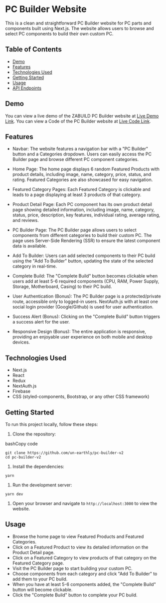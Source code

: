 PC Builder Website
==================

This is a clean and straightforward PC Builder website for PC parts and components built using Next.js. The website allows users to browse and select PC components to build their own custom PC.

Table of Contents
-----------------

-   [Demo](#demo)
-   [Features](#features)
-   [Technologies Used](#technologies-used)
-   [Getting Started](#getting-started)
-   [Usage](#usage)
-   [API Endpoints](#api-endpoints)

Demo
----

You can view a live demo of the ZABUILD PC Builder website at [Live Demo Link](https://pc-builder-v2-sigma.vercel.app/).
You can view a Code of the PC Builder website at [Live Code Link](https://github.com/un-earthly/pc-builder-v2).

Features
--------

-   Navbar: The website features a navigation bar with a "PC Builder" button and a Categories dropdown. Users can easily access the PC Builder page and browse different PC component categories.

-   Home Page: The home page displays 6 random Featured Products with product details, including image, name, category, price, status, and rating. Featured Categories are also showcased for easy navigation.

-   Featured Category Pages: Each Featured Category is clickable and leads to a page displaying at least 3 products of that category.

-   Product Detail Page: Each PC component has its own product detail page showing detailed information, including image, name, category, status, price, description, key features, individual rating, average rating, and reviews.

-   PC Builder Page: The PC Builder page allows users to select components from different categories to build their custom PC. The page uses Server-Side Rendering (SSR) to ensure the latest component data is available.

-   Add To Builder: Users can add selected components to their PC build using the "Add To Builder" button, updating the state of the selected category in real-time.

-   Complete Build: The "Complete Build" button becomes clickable when users add at least 5-6 required components (CPU, RAM, Power Supply, Storage, Motherboard, Casing) to their PC build.

-   User Authentication (Bonus): The PC Builder page is a protected/private route, accessible only to logged-in users. NextAuth.js with at least one social login provider (Google/Github) is used for user authentication.

-   Success Alert (Bonus): Clicking on the "Complete Build" button triggers a success alert for the user.

-   Responsive Design (Bonus): The entire application is responsive, providing an enjoyable user experience on both mobile and desktop devices.

Technologies Used
-----------------

-   Next.js
-   React
-   Redux 
-   NextAuth.js
-   Firebase
-   CSS (styled-components, Bootstrap, or any other CSS framework)

Getting Started
---------------

To run this project locally, follow these steps:

1.  Clone the repository:

bashCopy code

```
git clone https://github.com/un-earthly/pc-builder-v2
cd pc-builder-v2
```


1.  Install the dependencies:


```
yarn
```


1.  Run the development server:


```
yarn dev
```


1.  Open your browser and navigate to `http://localhost:3000` to view the website.

Usage
-----

-   Browse the home page to view Featured Products and Featured Categories.
-   Click on a Featured Product to view its detailed information on the Product Detail page.
-   Click on a Featured Category to view products of that category on the Featured Category page.
-   Visit the PC Builder page to start building your custom PC.
-   Choose components from each category and click "Add To Builder" to add them to your PC build.
-   When you have at least 5-6 components added, the "Complete Build" button will become clickable.
-   Click the "Complete Build" button to complete your PC build.


